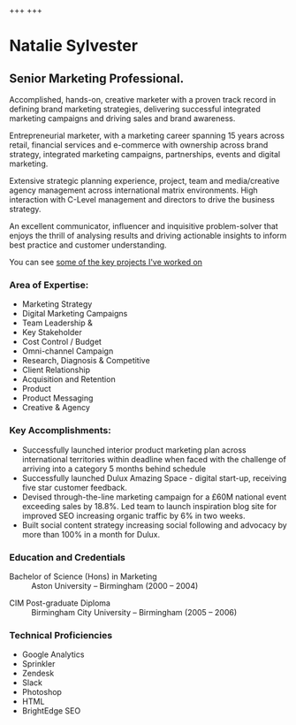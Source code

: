 +++
+++
# Natalie Sylvester

## Senior Marketing Professional.

Accomplished, hands-on, creative marketer with a proven track record in
defining brand marketing strategies, delivering successful integrated marketing
campaigns and driving sales and brand awareness.

Entrepreneurial marketer, with a marketing career spanning 15 years across
retail, financial services and e-commerce with ownership across brand strategy,
integrated marketing campaigns, partnerships, events and digital marketing.

Extensive strategic planning experience, project, team and media/creative
agency management across international matrix environments. High interaction
with C-Level management and directors to drive the business strategy.

An excellent communicator, influencer and inquisitive problem-solver that
enjoys the thrill of analysing results and driving actionable insights to
inform best practice and customer understanding.

You can see [some of the key projects I've worked on](/projects)


### Area of Expertise:

 - Marketing Strategy
 - Digital Marketing Campaigns
 - Team Leadership &amp;
 - Key Stakeholder
 - Cost Control / Budget
 - Omni-channel Campaign
 - Research, Diagnosis &amp; Competitive
 - Client Relationship
 - Acquisition and Retention
 - Product
 - Product Messaging
 - Creative &amp; Agency


### Key Accomplishments:

  - Successfully launched interior product marketing plan across international
  territories within deadline when faced with the challenge of arriving into a
  category 5 months behind schedule
  - Successfully launched Dulux Amazing Space - digital start-up, receiving
  five star customer feedback.
  - Devised through-the-line marketing campaign for a £60M national event exceeding
  sales by 18.8%. Led team to launch inspiration blog site for improved SEO
  increasing organic traffic by 6% in two weeks.
  - Built social content strategy increasing social following and advocacy by more
  than 100% in a month for Dulux.


### Education and Credentials


<dl>
  <dt>
 Bachelor of Science (Hons) in Marketing
  </dt>
  <dd>
    Aston University – Birmingham (2000 – 2004)
  </dd>
</dl>

<dl>
  <dt>
   CIM Post-graduate Diploma
  </dt>
  <dd>
   Birmingham City University – Birmingham (2005 – 2006)
  </dd>
</dl>


### Technical Proficiencies

 - Google Analytics
 - Sprinkler
 - Zendesk
 - Slack
 - Photoshop
 - HTML
 - BrightEdge SEO
